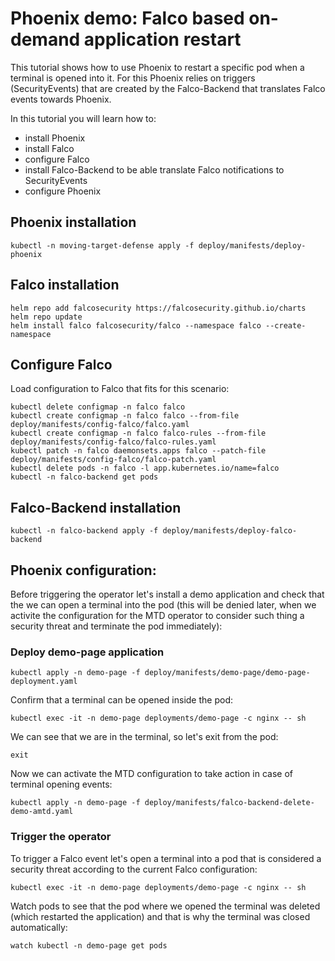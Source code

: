 # Phoenix demo: Falco based on-demand application restart

This tutorial shows how to use Phoenix to restart a specific pod when a terminal is opened into it. For this Phoenix relies on triggers (SecurityEvents) that are created by the Falco-Backend that translates Falco events towards Phoenix. 

In this tutorial you will learn how to:

- install Phoenix
- install Falco
- configure Falco
- install Falco-Backend to be able translate Falco notifications to SecurityEvents
- configure Phoenix

## Phoenix installation

    kubectl -n moving-target-defense apply -f deploy/manifests/deploy-phoenix

## Falco installation

    helm repo add falcosecurity https://falcosecurity.github.io/charts
    helm repo update
    helm install falco falcosecurity/falco --namespace falco --create-namespace

## Configure Falco

Load configuration to Falco that fits for this scenario:

    kubectl delete configmap -n falco falco
    kubectl create configmap -n falco falco --from-file deploy/manifests/config-falco/falco.yaml
    kubectl create configmap -n falco falco-rules --from-file deploy/manifests/config-falco/falco-rules.yaml
    kubectl patch -n falco daemonsets.apps falco --patch-file deploy/manifests/config-falco/falco-patch.yaml
    kubectl delete pods -n falco -l app.kubernetes.io/name=falco
    kubectl -n falco-backend get pods

## Falco-Backend installation

    kubectl -n falco-backend apply -f deploy/manifests/deploy-falco-backend

## Phoenix configuration:

Before triggering the operator let's install a demo application and check that the we can open a terminal into the pod (this will be denied later, when we activite the configuration for the MTD operator to consider such thing a security threat and terminate the pod immediately):

### Deploy demo-page application

    kubectl apply -n demo-page -f deploy/manifests/demo-page/demo-page-deployment.yaml

Confirm that a terminal can be opened inside the pod:

    kubectl exec -it -n demo-page deployments/demo-page -c nginx -- sh

We can see that we are in the terminal, so let's exit from the pod:

    exit

Now we can activate the MTD configuration to take action in case of terminal opening events:

    kubectl apply -n demo-page -f deploy/manifests/falco-backend-delete-demo-amtd.yaml

### Trigger the operator

To trigger a Falco event let's open a terminal into a pod that is considered a security threat according to the current Falco configuration:

    kubectl exec -it -n demo-page deployments/demo-page -c nginx -- sh

Watch pods to see that the pod where we opened the terminal was deleted (which restarted the application) and that is why the terminal was closed automatically:

    watch kubectl -n demo-page get pods 
